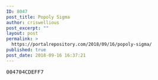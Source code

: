 ```yaml
---
ID: 8047
post_title: Popoly Sigma
author: criswellious
post_excerpt: ""
layout: post
permalink: >
  https://portalrepository.com/2018/09/16/popoly-sigma/
published: true
post_date: 2018-09-16 16:37:21
---
```

<pre>004704CDEFF7</pre>